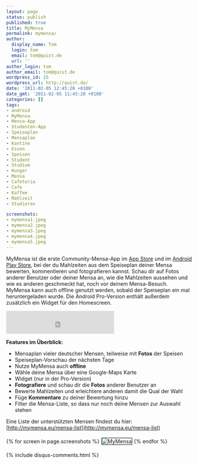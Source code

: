 ```yaml
---
layout: page
status: publish
published: true
title: MyMensa
permalink: mymensa/
author:
  display_name: Tom
  login: tom
  email: tom@quist.de
  url: ''
author_login: tom
author_email: tom@quist.de
wordpress_id: 25
wordpress_url: http://quist.de/
date: '2011-02-05 12:45:28 +0100'
date_gmt: '2011-02-05 11:45:28 +0100'
categories: []
tags:
- android
- MyMensa
- Mensa-App
- Studenten-App
- Speiseplan
- Mensaplan
- Kantine
- Essen
- Speisen
- Student
- Studium
- Hunger
- Mensa
- Cafeteria
- Cafe
- Kaffee
- Mahlzeit
- Studieren

screenshots:
- mymensa1.jpeg
- mymensa2.jpeg
- mymensa3.jpeg
- mymensa4.jpeg
- mymensa5.jpeg
---
```

MyMensa ist die erste Community-Mensa-App im [App Store](https://itunes.apple.com/de/app/mymensa-mensa-speiseplan/id498868290) und im [Android Play Store](https://play.google.com/store/apps/details?id=de.quist.app.mymensa), bei der du Mahlzeiten aus dem Speiseplan deiner Mensa bewerten, kommentieren und fotografieren kannst. Schau dir auf Fotos anderer Benutzer oder deiner Mensa an, wie die Mahlzeiten aussehen und wie es anderen geschmeckt hat, noch vor deinem Mensa-Besuch. MyMensa kann auch offline genutzt werden, sobald der Speiseplan ein mal heruntergeladen wurde. Die Android Pro-Version enthält außerdem zusätzlich ein Widget für den Homescreen.  
<iframe src="http://www.facebook.com/plugins/likebox.php?href=http%3A%2F%2Fwww.facebook.com%2Fpages%2FMyMensa%2F119294151461718&amp;width=292&amp;colorscheme=light&amp;show_faces=false&amp;stream=false&amp;header=true&amp;height=62" scrolling="no" frameborder="0" style="border:none; overflow:hidden; width:292px; height:62px;" allowtransparency="true"></iframe>

**Features im Überblick:**

*   Mensaplan vieler deutscher Mensen, teilweise mit **Fotos** der Speisen
*   Speiseplan-Vorschau der nächsten Tage
*   Nutze MyMensa auch **offline**
*   Wähle deine Mensa über eine Google-Maps Karte
*   Widget (nur in der Pro-Version)
*   **Fotografiere** und schau dir die **Fotos** anderer Benutzer an
*   Bewerte Mahlzeiten und erleichtere anderen damit die Qual der Wahl
*   Füge **Kommentare** zu deiner Bewertung hinzu
*   Filter die Mensa-Liste, so dass nur noch deine Mensen zur Auswahl stehen

Eine Liste der unterstützten Mensen findest du hier: [http://mymensa.eu/mensa-list](http://mymensa.eu/mensa-list)

{% for screen in page.screenshots %}<img src="{{ screen | prepend: '/assets/' | prepend: site.baseurl | replace: '//', '/' }}" alt="MyMensa" style="display: inline-block; margin: 5px; border: 1px solid black;"/>{% endfor %}

{% include disqus-comments.html %}